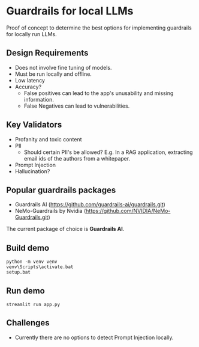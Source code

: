 # Guardrails for local LLMs
Proof of concept to determine the best options for implementing guardrails for locally run LLMs.

## Design Requirements
- Does not involve fine tuning of models.
- Must be run locally and offline.
- Low latency
- Accuracy?
  - False positives can lead to the app's unusability and missing information.
  - False Negatives can lead to vulnerabilities.

## Key Validators
- Profanity and toxic content
- PII
  - Should certain PII's be allowed?
    E.g. In a RAG application, extracting email ids of the authors from a whitepaper.
- Prompt Injection
- Hallucination?

## Popular guardrails packages
- Guardrails AI (https://github.com/guardrails-ai/guardrails.git)
- NeMo-Guardrails by Nvidia (https://github.com/NVIDIA/NeMo-Guardrails.git)

The current package of choice is **Guardrails AI**.

## Build demo

```
python -m venv venv
venv\Scripts\activate.bat
setup.bat
```
## Run demo

```
streamlit run app.py
```

## Challenges
- Currently there are no options to detect Prompt Injection locally.
